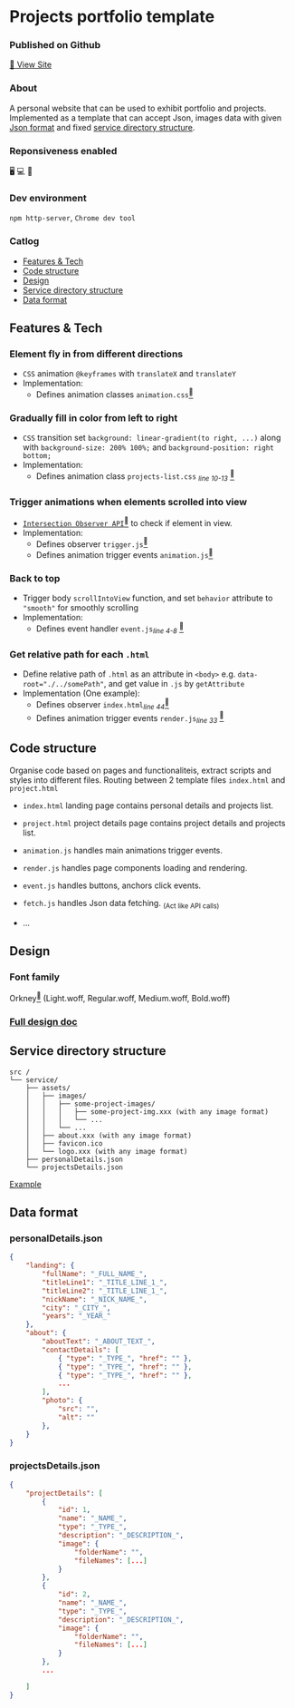 # Projects portfolio template

### Published on Github

[:dart: View Site](https://god-t.github.io/Projects-portfolio-template/index.html)

### About

A personal website that can be used to exhibit portfolio and projects. Implemented as a template that can accept Json, images data with given [Json format](#json-format) and fixed [service directory structure](#service-directory-structure).

### Reponsiveness enabled

:desktop_computer: :computer: :iphone:

### Dev environment

`npm http-server`, `Chrome dev tool`

### Catlog

-   [Features & Tech](#features--tech)
-   [Code structure](#code-structure)
-   [Design](#design)
-   [Service directory structure](#service-directory-structure)
-   [Data format](#data-format)

## Features & Tech

### Element fly in from different directions

-   `CSS` animation `@keyframes` with `translateX` and `translateY`
-   Implementation:
    -   Defines animation classes `animation.css`[<sup>:link:</sup>](https://github.com/God-T/Projects-portfolio-template/blob/main/src/css/animation.css)

### Gradually fill in color from left to right

-   `CSS` transition set `background: linear-gradient(to right, ...)` along with `background-size: 200% 100%;` and `background-position: right bottom;`
-   Implementation:
    -   Defines animation class `projects-list.css` <sub>_line 10-13_</sub> [<sup>:link:</sup>](https://github.com/God-T/Projects-portfolio-template/blob/main/src/css/projects-list.css)

### Trigger animations when elements scrolled into view

-   [`Intersection Observer API`](https://blog.webdevsimplified.com/2022-01/intersection-observer/)[<sup>:link:</sup>](https://blog.webdevsimplified.com/2022-01/intersection-observer/) to check if element in view.
-   Implementation:
    -   Defines observer `trigger.js`[<sup>:link:</sup>](https://github.com/God-T/Projects-portfolio-template/blob/main/src/js/common/trigger.js)
    -   Defines animation trigger events `animation.js`[<sup>:link:</sup>](https://github.com/God-T/Projects-portfolio-template/blob/main/src/js/common/animation.js)

### Back to top

-   Trigger body `scrollIntoView` function, and set `behavior` attribute to `"smooth"` for smoothly scrolling
-   Implementation:
    -   Defines event handler `event.js`<sub>_line 4-8_</sub> [<sup>:link:</sup>](https://github.com/God-T/Projects-portfolio-template/blob/main/src/js/common/event.js)

### Get relative path for each `.html`

-   Define relative path of `.html` as an attribute in `<body>` e.g. `data-root="./../somePath"`, and get value in `.js` by `getAttribute`
-   Implementation (One example):
    -   Defines observer `index.html`<sub>_line 44_</sub>[<sup>:link:</sup>](https://github.com/God-T/Projects-portfolio-template/blob/main/src/index.html)
    -   Defines animation trigger events `render.js`<sub>_line 33_</sub> [<sup>:link:</sup>](https://github.com/God-T/Projects-portfolio-template/blob/main/src/js/common/render.js)

## Code structure

Organise code based on pages and functionaliteis, extract scripts and styles into different files. Routing between 2 template files `index.html` and `project.html`

-   `index.html` landing page contains personal details and projects list.
-   `project.html` project details page contains project details and projects list.

-   `animation.js` handles main animations trigger events.
-   `render.js` handles page components loading and rendering.
-   `event.js` handles buttons, anchors click events.
-   `fetch.js` handles Json data fetching. <sub>(Act like API calls)<sub>
-   ...

## Design

### Font family

Orkney[<sup>:link:</sup>](https://github.com/God-T/Projects-portfolio-template/tree/main/src/assets/fonts) (Light.woff, Regular.woff, Medium.woff, Bold.woff)

### [Full design doc](./design.pdf)

## Service directory structure

```
src /
└── service/
    ├── assets/
    │   ├── images/
    │   │   ├── some-project-images/
    │   │   │   ├── some-project-img.xxx (with any image format)
    │   │   │   └── ...
    │   │   └── ...
    │   ├── about.xxx (with any image format)
    │   ├── favicon.ico
    │   └── logo.xxx (with any image format)
    ├── personalDetails.json
    └── projectsDetails.json
```

[Example](https://github.com/God-T/Projects-portfolio-template/tree/main/src/service-template)

## Data format

### personalDetails.json

```JSON
{
    "landing": {
        "fullName": "_FULL_NAME_",
        "titleLine1": "_TITLE_LINE_1_",
        "titleLine2": "_TITLE_LINE_1_",
        "nickName": "_NICK_NAME_",
        "city": "_CITY_",
        "years": "_YEAR_"
    },
    "about": {
        "aboutText": "_ABOUT_TEXT_",
        "contactDetails": [
            { "type": "_TYPE_", "href": "" },
            { "type": "_TYPE_", "href": "" },
            { "type": "_TYPE_", "href": "" },
            ...
        ],
        "photo": {
            "src": "",
            "alt": ""
        },
    }
}
```

### projectsDetails.json

```JSON
{
    "projectDetails": [
        {
            "id": 1,
            "name": "_NAME_",
            "type": "_TYPE_",
            "description": "_DESCRIPTION_",
            "image": {
                "folderName": "",
                "fileNames": [...]
            }
        },
        {
            "id": 2,
            "name": "_NAME_",
            "type": "_TYPE_",
            "description": "_DESCRIPTION_",
            "image": {
                "folderName": "",
                "fileNames": [...]
            }
        },
        ...

    ]
}
```
